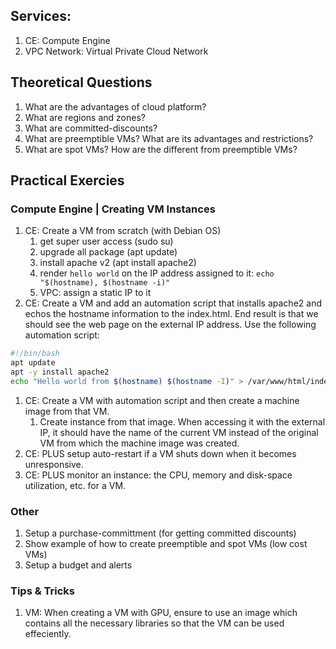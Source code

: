 
## Services:
1. CE: Compute Engine
1. VPC Network: Virtual Private Cloud Network

## Theoretical Questions
1. What are the advantages of cloud platform?
1. What are regions and zones?
1. What are committed-discounts?
1. What are preemptible VMs?  What are its advantages and restrictions?
1. What are spot VMs?  How are the different from preemptible VMs?

## Practical Exercies

### Compute Engine | Creating VM Instances
1. CE: Create a VM from scratch (with Debian OS)
    1. get super user access (sudo su)
    1. upgrade all package (apt update)
    1. install apache v2 (apt install apache2)
    1. render `hello world` on the IP address assigned to it: `echo "$(hostname), $(hostname -i)"`
    1. VPC: assign a static IP to it
1. CE: Create a VM and add an automation script that installs apache2 and echos the hostname information to the index.html.  End result is that we should see the web page on the external IP address.  Use the following automation script:
```bash
#!/bin/bash
apt update 
apt -y install apache2
echo "Hello world from $(hostname) $(hostname -I)" > /var/www/html/index.html
```
1. CE: Create a VM with automation script and then create a machine image from that VM.
    1. Create instance from that image.  When accessing it with the external IP, it should have the name of the current VM instead of the original VM from which the machine image was created. 
1. CE: PLUS setup auto-restart if a VM shuts down when it becomes unresponsive.
1. CE: PLUS monitor an instance: the CPU, memory and disk-space utilization, etc. for a VM.

### Other
1. Setup a purchase-committment (for getting committed discounts)
1. Show example of how to create preemptible and spot VMs (low cost VMs)
1. Setup a budget and alerts

### Tips & Tricks
1. VM: When creating a VM with GPU, ensure to use an image which contains all the necessary libraries so that the VM can be used effeciently.